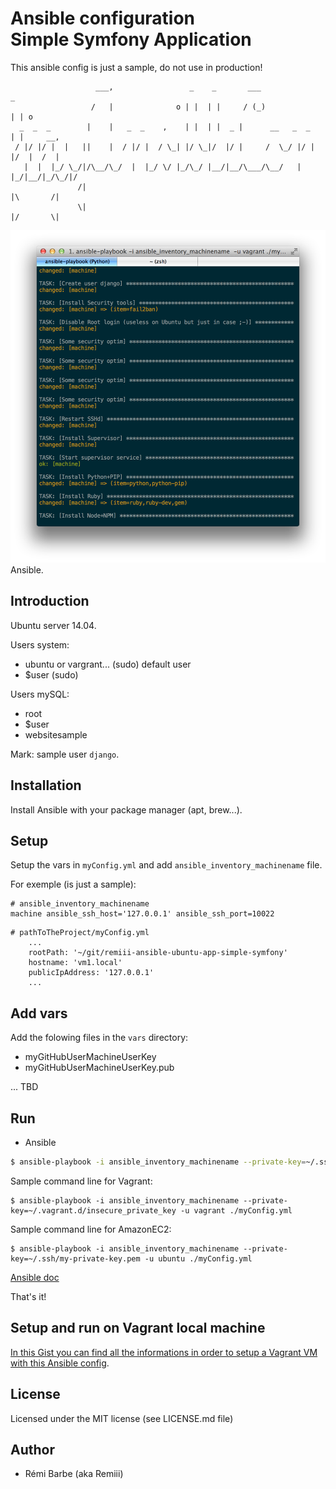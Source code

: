 # Ansible configuration<br>Simple Symfony Application

This ansible config is just a sample, do not use in production!

```
                   ___,                 _    _       ___               _
                  /   |              o | |  | |     / (_)             | | o
  _  _  _        |    |   _  _    ,    | |  | |  _ |      __   _  _   | |     __,
 / |/ |/ |  |   ||    |  / |/ |  / \_| |/ \_|/  |/ |     /  \_/ |/ |  |/  |  /  |
   |  |  |_/ \_/|/\__/\_/  |  |_/ \/ |_/\_/ |__/|__/\___/\__/   |  |_/|__/|_/\_/|/
               /|                                                     |\       /|
               \|                                                     |/       \|
```

![Screen shot - Ansible](https://raw.githubusercontent.com/Remiii/remiii-ansible-ubuntu-app-simple-symfony/master/_documentation/image/image1.png)<br>
Ansible.

## Introduction

Ubuntu server 14.04.

Users system:
- ubuntu or vargrant... (sudo) default user
- $user (sudo)

Users mySQL:
- root
- $user
- websitesample

Mark: sample user `django`.

## Installation

Install Ansible with your package manager (apt, brew...).

## Setup

Setup the vars in `myConfig.yml` and add `ansible_inventory_machinename` file.

For exemple (is just a sample):
```
# ansible_inventory_machinename
machine ansible_ssh_host='127.0.0.1' ansible_ssh_port=10022
```

```
# pathToTheProject/myConfig.yml
    ...
    rootPath: '~/git/remiii-ansible-ubuntu-app-simple-symfony'
    hostname: 'vm1.local'
    publicIpAddress: '127.0.0.1'
    ...
```

## Add vars

Add the folowing files in the `vars` directory:

- myGitHubUserMachineUserKey
- myGitHubUserMachineUserKey.pub

... TBD

## Run

* Ansible

```sh
$ ansible-playbook -i ansible_inventory_machinename --private-key=~/.ssh/myFuckingPrivateKey.pem -u yourDefaultUser ./myConfig.yml
```

Sample command line for Vagrant:

```
$ ansible-playbook -i ansible_inventory_machinename --private-key=~/.vagrant.d/insecure_private_key -u vagrant ./myConfig.yml
```

Sample command line for AmazonEC2:

```
$ ansible-playbook -i ansible_inventory_machinename --private-key=~/.ssh/my-private-key.pem -u ubuntu ./myConfig.yml
```

[Ansible doc](http://docs.ansible.com/guide_vagrant.html#running-ansible-manually)

That's it!

## Setup and run on Vagrant local machine

[In this Gist you can find all the informations in order to setup a Vagrant VM with this Ansible config](https://gist.github.com/Remiii/3857fdca713aebf9f84d).

## License

Licensed under the MIT license (see LICENSE.md file)

## Author

* Rémi Barbe (aka Remiii)


